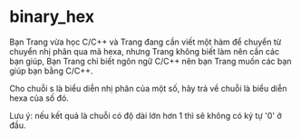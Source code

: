 # binary_hex
Bạn Trang vừa học C/C++ và Trang đang cần viết một hàm để chuyển từ chuyển nhị phân qua mã hexa, nhưng Trang không biết làm nên cần các bạn giúp, Bạn Trang chỉ biết ngôn ngữ C/C++ nên bạn Trang muốn các bạn giúp bạn bằng C/C++.

Cho chuỗi s là biểu diễn nhị phân của một số, hãy trả về chuỗi là biểu diễn hexa của số đó.

Lưu ý: nếu kết quả là chuỗi có độ dài lớn hơn 1 thì sẽ không có ký tự '0' ở đầu.
